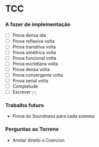 # TCC

### A fazer de implementação
- [ ] Prova densa ida
- [ ] Prova reflexiva volta
- [ ] Prova transitiva volta
- [ ] Prova simétrica volta
- [ ] Prova funcional volta
- [ ] Prova euclidiana volta
- [ ] Prova densa volta
- [ ] Prova convergente volta
- [ ] Prova serial volta
- [ ] Completude
- [ ] Escrever ;-;

### Trabalho futuro
- Prova do Soundness para cada sistema

### Perguntas ao Torrens
- Anotar direito o Coercion
